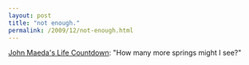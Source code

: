 ```yaml
---
layout: post
title: "not enough."
permalink: /2009/12/not-enough.html
---
```


<p><a href="http://www.maedastudio.com/2006/lifecounter/index.php?category=all&amp;this=lifecounter%3Cbr%20/%3E&amp;prev=&amp;next=2006/burn&amp;term=&amp;group=group">John Maeda&#39;s Life Countdown</a>:  &quot;How many more springs might I see?&quot;</p>



